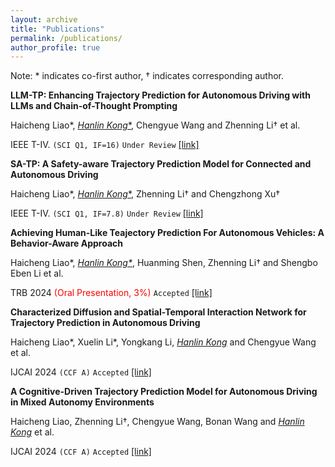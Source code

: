 ```yaml
---
layout: archive
title: "Publications"
permalink: /publications/
author_profile: true
---
```


Note: * indicates co-first author, † indicates corresponding author.

**LLM-TP: Enhancing Trajectory Prediction for Autonomous Driving with LLMs and Chain-of-Thought Prompting**

Haicheng Liao\*, <u>*Hanlin Kong*\*</u>, Chengyue Wang and Zhenning Li† et al.

IEEE T-IV. `(SCI Q1, IF=16)` `Under Review` [[link]](llmtp.html)


**SA-TP: A Safety-aware Trajectory Prediction Model for Connected and Autonomous Driving**

Haicheng Liao\*, <u>*Hanlin Kong*\*</u>, Zhenning Li† and Chengzhong Xu†

IEEE T-IV. `(SCI Q1, IF=7.8)` `Under Review` [[link]](satp.html)


**Achieving Human-Like Teajectory Prediction For Autonomous Vehicles: A Behavior-Aware Approach**

Haicheng Liao\*, <u>*Hanlin Kong\**</u>, Huanming Shen, Zhenning Li† and Shengbo Eben Li et al.

TRB 2024 <span style="color: red;">(Oral Presentation, 3%)</span> `Accepted` [[link]](https://annualmeeting.mytrb.org/OnlineProgramArchive/Details/20918)


**Characterized Diffusion and Spatial-Temporal Interaction Network for Trajectory Prediction in Autonomous Driving**

Haicheng Liao\*, Xuelin Li\*, Yongkang Li, <u>*Hanlin Kong*</u> and Chengyue Wang et al. 

IJCAI 2024 `(CCF A)` `Accepted` [[link]](https://arxiv.org/pdf/2405.02145)


**A Cognitive-Driven Trajectory Prediction Model for Autonomous Driving in Mixed Autonomy Environments**

Haicheng Liao, Zhenning Li†, Chengyue Wang, Bonan Wang and <u>*Hanlin Kong*</u> et al.

IJCAI 2024 `(CCF A)` `Accepted` [[link]](https://arxiv.org/pdf/2404.17520)
